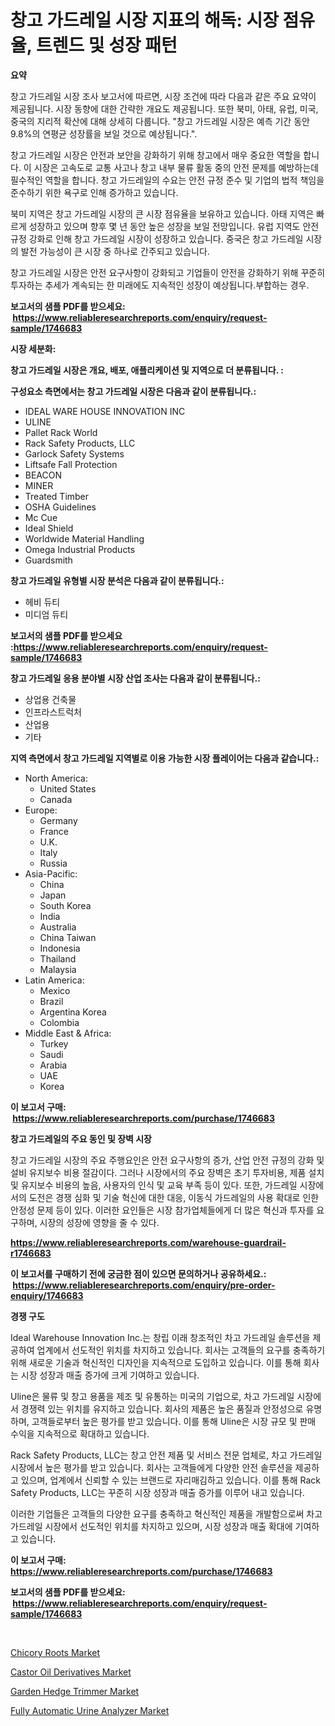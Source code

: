 <p><h1>창고 가드레일 시장 지표의 해독: 시장 점유율, 트렌드 및 성장 패턴</h1></p><p><strong>요약</strong></p>
<p><p>창고 가드레일 시장 조사 보고서에 따르면, 시장 조건에 따라 다음과 같은 주요 요약이 제공됩니다. 시장 동향에 대한 간략한 개요도 제공됩니다. 또한 북미, 아태, 유럽, 미국, 중국의 지리적 확산에 대해 상세히 다룹니다. "창고 가드레일 시장은 예측 기간 동안 9.8%의 연평균 성장률을 보일 것으로 예상됩니다.".</p><p>창고 가드레일 시장은 안전과 보안을 강화하기 위해 창고에서 매우 중요한 역할을 합니다. 이 시장은 고속도로 교통 사고나 창고 내부 물류 활동 중의 안전 문제를 예방하는데 필수적인 역할을 합니다. 창고 가드레일의 수요는 안전 규정 준수 및 기업의 법적 책임을 준수하기 위한 욕구로 인해 증가하고 있습니다.</p><p>북미 지역은 창고 가드레일 시장의 큰 시장 점유율을 보유하고 있습니다. 아태 지역은 빠르게 성장하고 있으며 향후 몇 년 동안 높은 성장을 보일 전망입니다. 유럽 지역도 안전 규정 강화로 인해 창고 가드레일 시장이 성장하고 있습니다. 중국은 창고 가드레일 시장의 발전 가능성이 큰 시장 중 하나로 간주되고 있습니다.</p><p>창고 가드레일 시장은 안전 요구사항이 강화되고 기업들이 안전을 강화하기 위해 꾸준히 투자하는 추세가 계속되는 한 미래에도 지속적인 성장이 예상됩니다.부합하는 경우.</p></p>
<p><strong>보고서의 샘플 PDF를 받으세요: &nbsp;<a href="https://www.reliableresearchreports.com/enquiry/request-sample/1746683">https://www.reliableresearchreports.com/enquiry/request-sample/1746683</a></strong></p>
<p><strong>시장 세분화:</strong></p>
<p><strong> 창고 가드레일 시장은 개요, 배포, 애플리케이션 및 지역으로 더 분류됩니다. :</strong></p>
<p><strong>구성요소 측면에서는 창고 가드레일 시장은 다음과 같이 분류됩니다.:</strong></p>
<p><ul><li>IDEAL WARE HOUSE INNOVATION INC</li><li>ULINE</li><li>Pallet Rack World</li><li>Rack Safety Products, LLC</li><li>Garlock Safety Systems</li><li>Liftsafe Fall Protection</li><li>BEACON</li><li>MINER</li><li>Treated Timber</li><li>OSHA Guidelines</li><li>Mc Cue</li><li>Ideal Shield</li><li>Worldwide Material Handling</li><li>Omega Industrial Products</li><li>Guardsmith</li></ul></p>
<p><strong> 창고 가드레일 유형별 시장 분석은 다음과 같이 분류됩니다.:</strong></p>
<p><ul><li>헤비 듀티</li><li>미디엄 듀티</li></ul></p>
<p><strong>보고서의 샘플 PDF를 받으세요 :<a href="https://www.reliableresearchreports.com/enquiry/request-sample/1746683">https://www.reliableresearchreports.com/enquiry/request-sample/1746683</a></strong></p>
<p><strong> 창고 가드레일 응용 분야별 시장 산업 조사는 다음과 같이 분류됩니다.:</strong></p>
<p><ul><li>상업용 건축물</li><li>인프라스트럭처</li><li>산업용</li><li>기타</li></ul></p>
<p><strong>지역 측면에서 창고 가드레일 지역별로 이용 가능한 시장 플레이어는 다음과 같습니다.:</strong></p>
<p><ul>
    <li>
        North America:
        <ul>
            <li>United States</li>
            <li>Canada</li>
        </ul>
    </li>
    <li>
        Europe:
        <ul>
            <li>Germany</li>
            <li>France</li>
            <li>U.K.</li>
            <li>Italy</li>
            <li>Russia</li>
        </ul>
    </li>
    <li>
        Asia-Pacific:
        <ul>
            <li>China</li>
            <li>Japan</li>
            <li>South Korea</li>
            <li>India</li>
            <li>Australia</li>
            <li>China Taiwan</li>
            <li>Indonesia</li>
            <li>Thailand</li>
            <li>Malaysia</li>
        </ul>
    </li>
    <li>
        Latin America:
        <ul>
            <li>Mexico</li>
            <li>Brazil</li>
            <li>Argentina Korea</li>
            <li>Colombia</li>
        </ul>
    </li>
    <li>
        Middle East & Africa:
        <ul>
            <li>Turkey</li>
            <li>Saudi</li>
            <li>Arabia</li>
            <li>UAE</li>
            <li>Korea</li>
        </ul>
    </li>
    </ul></p>
<p><strong>이 보고서 구매: &nbsp;<a href="https://www.reliableresearchreports.com/purchase/1746683">https://www.reliableresearchreports.com/purchase/1746683</a></strong></p>
<p><strong>창고 가드레일의 주요 동인 및 장벽 시장</strong></p>
<p><p>창고 가드레일 시장의 주요 주행요인은 안전 요구사항의 증가, 산업 안전 규정의 강화 및 설비 유지보수 비용 절감이다. 그러나 시장에서의 주요 장벽은 초기 투자비용, 제품 설치 및 유지보수 비용의 높음, 사용자의 인식 및 교육 부족 등이 있다. 또한, 가드레일 시장에서의 도전은 경쟁 심화 및 기술 혁신에 대한 대응, 이동식 가드레일의 사용 확대로 인한 안정성 문제 등이 있다. 이러한 요인들은 시장 참가업체들에게 더 많은 혁신과 투자를 요구하며, 시장의 성장에 영향을 줄 수 있다.</p></p>
<p><strong><a href="https://www.reliableresearchreports.com/warehouse-guardrail-r1746683">https://www.reliableresearchreports.com/warehouse-guardrail-r1746683</a></strong></p>
<p><strong>이 보고서를 구매하기 전에 궁금한 점이 있으면 문의하거나 공유하세요.: &nbsp;<a href="https://www.reliableresearchreports.com/enquiry/pre-order-enquiry/1746683">https://www.reliableresearchreports.com/enquiry/pre-order-enquiry/1746683</a></strong></p>
<p><strong>경쟁 구도</strong></p>
<p><p>Ideal Warehouse Innovation Inc.는 창립 이래 창조적인 차고 가드레일 솔루션을 제공하여 업계에서 선도적인 위치를 차지하고 있습니다. 회사는 고객들의 요구를 충족하기 위해 새로운 기술과 혁신적인 디자인을 지속적으로 도입하고 있습니다. 이를 통해 회사는 시장 성장과 매출 증가에 크게 기여하고 있습니다.</p><p>Uline은 물류 및 창고 용품을 제조 및 유통하는 미국의 기업으로, 차고 가드레일 시장에서 경쟁력 있는 위치를 유지하고 있습니다. 회사의 제품은 높은 품질과 안정성으로 유명하며, 고객들로부터 높은 평가를 받고 있습니다. 이를 통해 Uline은 시장 규모 및 판매 수익을 지속적으로 확대하고 있습니다.</p><p>Rack Safety Products, LLC는 창고 안전 제품 및 서비스 전문 업체로, 차고 가드레일 시장에서 높은 평가를 받고 있습니다. 회사는 고객들에게 다양한 안전 솔루션을 제공하고 있으며, 업계에서 신뢰할 수 있는 브랜드로 자리매김하고 있습니다. 이를 통해 Rack Safety Products, LLC는 꾸준히 시장 성장과 매출 증가를 이루어 내고 있습니다.</p><p>이러한 기업들은 고객들의 다양한 요구를 충족하고 혁신적인 제품을 개발함으로써 차고 가드레일 시장에서 선도적인 위치를 차지하고 있으며, 시장 성장과 매출 확대에 기여하고 있습니다.</p></p>
<p><strong>이 보고서 구매: &nbsp; <a href="https://www.reliableresearchreports.com/purchase/1746683">https://www.reliableresearchreports.com/purchase/1746683</a></strong></p>
<p><strong>보고서의 샘플 PDF를 받으세요: &nbsp;<a href="https://www.reliableresearchreports.com/enquiry/request-sample/1746683">https://www.reliableresearchreports.com/enquiry/request-sample/1746683</a></strong><strong></strong></p>
<p>&nbsp;</p>
<p><p><a href="https://issuu.com/reportprime-2/docs/chicory-roots-market-size-2030.pptx">Chicory Roots Market</a></p><p><a href="https://issuu.com/reportprime-2/docs/castor-oil-derivatives-market-size-2030.pptx">Castor Oil Derivatives Market</a></p><p><a href="https://github.com/nicoletavirag/Market-Research-Report-List-2/blob/main/garden-hedge-trimmer-market.md">Garden Hedge Trimmer Market</a></p><p><a href="https://github.com/redneck06/Market-Research-Report-List-2/blob/main/fully-automatic-urine-analyzer-market.md">Fully Automatic Urine Analyzer Market</a></p></p>